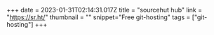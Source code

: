 +++
date = 2023-01-31T02:14:31.017Z
title = "sourcehut hub"
link = "https://sr.ht/"
thumbnail = ""
snippet="Free git-hosting"
tags = ["git-hosting"]
+++
